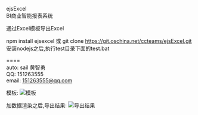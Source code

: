 ejsExcel  
BI商业智能报表系统

通过Excel模板导出Excel
   
npm install ejsexcel 
或 
git clone https://git.oschina.net/ccteams/ejsExcel.git 
安装nodejs之后,执行test目录下面的test.bat
  
====  
auto: sail 黄智勇  
QQ: 151263555  
email: 151263555@qq.com  
  
模板:
![模板](https://dn-cnode.qbox.me/FnT47R5CWjvFBFjJ5rYITQMzWeFA)

加数据渲染之后,导出结果:
![导出结果](https://dn-cnode.qbox.me/FhJRyWR5KJJ8epvBYZDmjbdrl4jl)